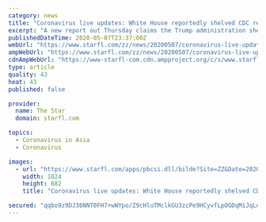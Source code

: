 ```yaml
---
category: news
title: "Coronavirus live updates: White House reportedly shelved CDC reopening plans; 3.2M jobless claims; students get Daytona 500 graduation"
excerpt: "A new report out Thursday claims the Trump administration shelved the Centers for Disease Control and Prevention's detailed guide for slowly"
publishedDateTime: 2020-05-07T23:37:00Z
webUrl: "https://www.starfl.com/zz/news/20200507/coronavirus-live-updates-wh-reportedly-shelved-cdc-reopening-plans-trump-valet-tests-positive-lockdown-of-seniors"
ampWebUrl: "https://www.starfl.com/zz/news/20200507/coronavirus-live-updates-wh-reportedly-shelved-cdc-reopening-plans-trump-valet-tests-positive-lockdown-of-seniors?template=ampart"
cdnAmpWebUrl: "https://www-starfl-com.cdn.ampproject.org/c/s/www.starfl.com/zz/news/20200507/coronavirus-live-updates-wh-reportedly-shelved-cdc-reopening-plans-trump-valet-tests-positive-lockdown-of-seniors?template=ampart"
type: article
quality: 43
heat: 43
published: false

provider:
  name: The Star
  domain: starfl.com

topics:
  - Coronavirus in Asia
  - Coronavirus

images:
  - url: "https://www.starfl.com/apps/pbcsi.dll/bilde?Site=ZZ&Date=20200507&Category=NEWS&ArtNo=200509921&Ref=AR"
    width: 1024
    height: 682
    title: "Coronavirus live updates: White House reportedly shelved CDC reopening plans; 3.2M jobless claims; students get Daytona 500 graduation"

secured: "qqbo9z9DJ36NNT0FH7+wWYpo/Z9cHluTMclkGU3zcPe9HCyvfLpOGDqMiJqLoHQOuwmtt5PB3S4U+bXrEnDgfTTqdxsk/vUd0sIPKO+RUH/WS6OV8cV6Dp9viTi+cNSVsUGc8Nxic6mQT1VsQQW9lqr1yeN3f5zIZ+HY6JHd3cTJ6KuSQUShMuDUM8BQotVBSeSi9rVgyYwaiWuNBpeKp9cM9e5rMePwpP8Wm4eS8WwauHwb3B6iMocrDZaqTgbh6qSsH0oBjGcFImEhSbgtp5pkmdpHr4qVdhHDYbpLQ5iukTSOdtGp/+p/VPnYE2xr;7C2JT2tZjUtiKLVkifXvUA=="
---
```


